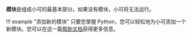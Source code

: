 <strong>模块</strong>是组成小可的最基本部分。如果没有模块，小可将无法运行。

!!! example "添加新的模块"
    只要您掌握 Python，您可以轻松地为小可添加一个新模块。您可以在这一篇[帮助文档](/dev/new_module.md)获得更多信息。
